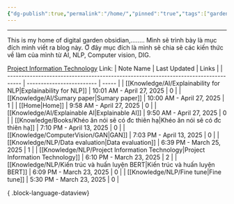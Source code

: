 ```yaml
---
{"dg-publish":true,"permalink":"/home/","pinned":"true","tags":["gardenEntry"]}
---
```


---

This is my home of digital garden obsidian,........
Mình sẽ trình bày là mục đích mình viết ra blog này. Ở đây mục đích là mình sẽ chia sẽ các kiến thức về làm của mình từ AI, NLP, Computer vision, DIG. 

[Project Information Technology](Knowledge/NLP/Project%20Information%20Technology.md)
Link: 
| Note Name                                                                           | Last Updated              | Links |
| ----------------------------------------------------------------------------------- | ------------------------- | ----- |
| [[Knowledge/AI/Explainability for NLP\|Explainability for NLP]]                  | 10:01 AM - April 27, 2025 | 0     |
| [[Knowledge/AI/Sumary paper\|Sumary paper]]                                      | 10:00 AM - April 27, 2025 | 1     |
| [[Home\|Home]]                                                                   | 9:58 AM - April 27, 2025  | 0     |
| [[Knowledge/AI/Explainable AI\|Explainable AI]]                                  | 9:50 AM - April 27, 2025  | 0     |
| [[Knowledge/Books/Khéo ăn nói sẽ có đc thiên hạ\|Khéo ăn nói sẽ có đc thiên hạ]] | 7:10 PM - April 13, 2025  | 0     |
| [[Knowledge/ComputerVision/GAN\|GAN]]                                            | 7:03 PM - April 13, 2025  | 0     |
| [[Knowledge/NLP/Data evaluation\|Data evaluation]]                               | 6:39 PM - March 25, 2025  | 1     |
| [[Knowledge/NLP/Project Information Technology\|Project Information Technology]] | 6:10 PM - March 23, 2025  | 2     |
| [[Knowledge/NLP/Kiến trúc và huấn luyện BERT\|Kiến trúc và huấn luyện BERT]]     | 6:09 PM - March 23, 2025  | 0     |
| [[Knowledge/NLP/Fine tune\|Fine tune]]                                           | 5:30 PM - March 23, 2025  | 0     |

{ .block-language-dataview}

